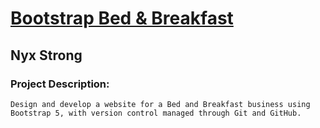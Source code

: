 # [Bootstrap Bed & Breakfast](https://github.com/NyxStrong/Bootstrap)
## Nyx Strong

### Project Description: 
    Design and develop a website for a Bed and Breakfast business using Bootstrap 5, with version control managed through Git and GitHub.

